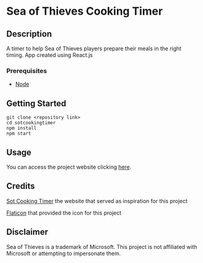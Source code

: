 # Sea of Thieves Cooking Timer

## Description

A timer to help Sea of Thieves players prepare their meals in the right timing. App created using React.js

### Prerequisites

- [Node](https://nodejs.org/en)

## Getting Started

`git clone <repository link>` <br>
`cd sotcookingtimer` <br>
`npm install` <br>
`npm start`

## Usage

You can access the project website clicking [here](https://sotcookingtimer.netlify.app/).

## Credits

[Sot Cooking Timer](https://sot-cooking-timer.herokuapp.com/) the website that served as inspiration for this project

[Flaticon](https://www.flaticon.com/free-icons/pot) that provided the icon for this project

## Disclaimer

Sea of Thieves is a trademark of Microsoft. This project is not affiliated with Microsoft or attempting to impersonate them.
